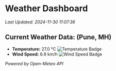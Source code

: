 
# Weather Dashboard

_Last Updated: 2024-11-30 11:07:36_

## Current Weather Data: (Pune, MH)
- **Temperature:** 27.0 °C ![Temperature Badge](https://img.shields.io/badge/Temperature-Medium%20Temp-green)
- **Wind Speed:** 6.9 km/h ![Wind Speed Badge](https://img.shields.io/badge/Wind%20Speed-Low%20Wind-blue)

*Powered by Open-Meteo API*
